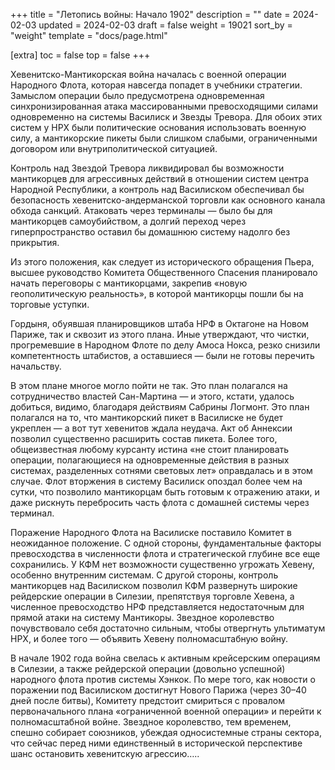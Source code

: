 +++
title = "Летопись войны: Начало 1902"
description = ""
date = 2024-02-03
updated = 2024-02-03
draft = false
weight = 19021
sort_by = "weight"
template = "docs/page.html"

[extra]
toc = false
top = false
+++

Хевенитско-Мантикорская война началась с военной операции Народного Флота, которая навсегда попадет в учебники стратегии. Замыслом операции было предусмотрена одновременная синхронизированная атака массированными превосходящими силами одновременно на системы Василиск и Звезды Тревора. Для обоих этих систем у НРХ были политические основания использовать военную силу, а мантикорские пикеты были слишком слабыми, ограниченными договором или внутриполитической ситуацией. 

Контроль над Звездой Тревора ликвидировал бы возможности мантикорцев для агрессивных действий в отношении систем центра Народной Республики, а контроль над Василиском обеспечивал бы безопасность хевенитско-андерманской торговли как основного канала обхода санкций. Атаковать через терминалы — было бы для мантикорцев самоубийством, а долгий переход через гиперпространство оставил бы домашнюю систему надолго без прикрытия.

Из этого положения, как следует из исторического обращения Пьера, высшее руководство Комитета Общественного Спасения планировало начать переговоры с мантикорцами, закрепив «новую геополитическую реальность», в которой мантикорцы пошли бы на торговые уступки.

Гордыня, обуявшая планировщиков штаба НРФ в Октагоне на Новом Париже, так и сквозит из этого плана. Иные утверждают, что чистки, прогремевшие в Народном Флоте по делу Амоса Нокса, резко снизили компетентность штабистов, а оставшиеся — были не готовы перечить начальству. 

В этом плане многое могло пойти не так. Это план полагался на сотрудничество властей Сан-Мартина — и этого, кстати, удалось добиться, видимо, благодаря действиям Сабрины Логмонт. Это план полагался на то, что мантикорский пикет в Василиске не будет укреплен — а вот тут хевенитов ждала неудача. Акт об Аннексии позволил существенно расширить состав пикета. Более того, общеизвестная любому курсанту истина «не стоит планировать операции, полагающиеся на одновременные действия в разных системах, разделенных сотнями световых лет» оправдалась и в этом случае. Флот вторжения в систему Василиск опоздал более чем на сутки, что позволило мантикорцам быть готовым к отражению атаки, и даже рискнуть перебросить часть флота с домашней системы через терминал.

Поражение Народного Флота на Василиске поставило Комитет в неожиданное положение. С одной стороны, фундаментальные факторы превосходства в численности флота и стратегической глубине все еще сохранились. У КФМ нет возможности существенно угрожать Хевену, особенно внутренним системам. С другой стороны, контроль мантикорцев над Василиском позволил КФМ развернуть широкие рейдерские операции в Силезии, препятствуя торговле Хевена, а численное превосходство НРФ представляется недостаточным для прямой атаки на систему Мантикоры. Звездное королевство почувствовало себя достаточно сильным, чтобы отвергнуть ультиматум НРХ, и более того — объявить Хевену полномасштабную войну.

В начале 1902 года война свелась к активным крейсерским операциям в Силезии, а также рейдерской операции (довольно успешной) народного флота против системы Хэнкок. По мере того, как новости о поражении под Василиском достигнут Нового Парижа (через 30–40 дней после битвы), Комитету предстоит смириться с провалом первоначального плана «ограниченной военной операции» и перейти к полномасштабной войне. Звездное королевство, тем временем, спешно собирает союзников, убеждая односистемные страны сектора, что сейчас перед ними единственный в исторической перспективе шанс остановить хевенитскую агрессию…..
